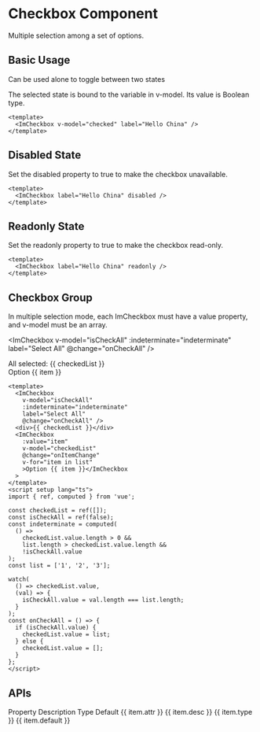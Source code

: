 # Checkbox Component

Multiple selection among a set of options.

<script setup lang="ts">
import { ref, computed,watch } from 'vue';

const checked = ref(true);
const checkedList = ref([]);
const isCheckAll = ref(false);
const indeterminate = computed(
  () =>
    checkedList.value.length > 0 &&
    list.length > checkedList.value.length &&
    !isCheckAll.value
);
const list = ['1', '2', '3'];

watch(()=>checkedList.value,(val)=>{
    isCheckAll.value = val.length === list.length;
})
const onCheckAll = () => {
  if (isCheckAll.value) {
    checkedList.value = list;
  } else {
    checkedList.value = [];
  }
};


// api
const ApiList = [
  {
    attr: 'v-model',
    desc: 'Bound value',
    type: 'Boolean',
    default: 'false',
  },
  { attr: 'label', desc: 'Display text', type: 'String' ,default:'None' },
  { attr: 'disabled', desc: 'Whether disabled', type: 'Boolean' ,default:'false'},
  { attr: 'readonly', desc: 'Whether read-only', type: 'Boolean' ,default:'false'},
  { attr: 'indeterminate', desc: 'Indeterminate state', type: 'Boolean' ,default:'false'},
  { attr: 'change', desc: 'Callback when state changes' ,type:'Function',default:'None'},

  { attr: 'name', desc: 'Native name attribute' ,type:'String',default:'None'},
  { attr: 'value', desc: 'Bound value' ,type:'String|Number',default:'None'},
]
</script>

## Basic Usage

Can be used alone to toggle between two states

<ImAlert variant="outlined">
The selected state is bound to the variable in v-model. Its value is Boolean type.
</ImAlert>

<ImCheckbox v-model="checked" label="Hello China" />

```vue
<template>
  <ImCheckbox v-model="checked" label="Hello China" />
</template>
```

## Disabled State

Set the disabled property to true to make the checkbox unavailable.

<ImCheckbox label="Hello China" disabled />

```vue
<template>
  <ImCheckbox label="Hello China" disabled />
</template>
```

## Readonly State

Set the readonly property to true to make the checkbox read-only.

<ImCheckbox label="Hello China" readonly />

```vue
<template>
  <ImCheckbox label="Hello China" readonly />
</template>
```

## Checkbox Group

<ImAlert variant="outlined">
In multiple selection mode, each ImCheckbox must have a value property, and v-model must be an array.
</ImAlert>

<ImCheckbox
v-model="isCheckAll"
:indeterminate="indeterminate"
label="Select All"
@change="onCheckAll" />

  <div>All selected: {{ checkedList }}</div>
  <ImCheckbox
    :value="item"
    v-model="checkedList"
    v-for="item in list"
    >Option {{ item }}</ImCheckbox
  >

```vue
<template>
  <ImCheckbox
    v-model="isCheckAll"
    :indeterminate="indeterminate"
    label="Select All"
    @change="onCheckAll" />
  <div>{{ checkedList }}</div>
  <ImCheckbox
    :value="item"
    v-model="checkedList"
    @change="onItemChange"
    v-for="item in list"
    >Option {{ item }}</ImCheckbox
  >
</template>
<script setup lang="ts">
import { ref, computed } from 'vue';

const checkedList = ref([]);
const isCheckAll = ref(false);
const indeterminate = computed(
  () =>
    checkedList.value.length > 0 &&
    list.length > checkedList.value.length &&
    !isCheckAll.value
);
const list = ['1', '2', '3'];

watch(
  () => checkedList.value,
  (val) => {
    isCheckAll.value = val.length === list.length;
  }
);
const onCheckAll = () => {
  if (isCheckAll.value) {
    checkedList.value = list;
  } else {
    checkedList.value = [];
  }
};
</script>
```

## APIs

<ImTable :border="false" :stript="false" >
  <thead>
    <tr>
      <th>Property</th>
      <th>Description</th>
      <th>Type</th>
      <th>Default</th>
    </tr>
  </thead>

  <tbody>
    <tr v-for="item in ApiList">
      <td>{{ item.attr }}</td>
      <td>{{ item.desc }}</td>
      <td>{{ item.type }}</td>
      <td>{{ item.default }}</td>
    </tr>
  </tbody>
</ImTable>

<style scoped>
  td,th {
    width: 200px;
  }
</style>